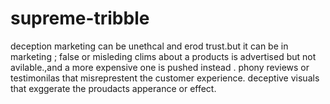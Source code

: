# supreme-tribble
deception marketing can be unethcal and erod trust.but it can be in marketing ; false or misleding clims about a products is advertised but not avilable.,and a more expensive one is pushed instead . phony reviews or testimonilas that misreprestent the customer experience. deceptive visuals that exggerate the proudacts apperance or effect.
